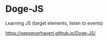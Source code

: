 # Doge-JS
Learning JS (target elements, listen to events)

 https://seppeverhavert.github.io/Doge-JS/

